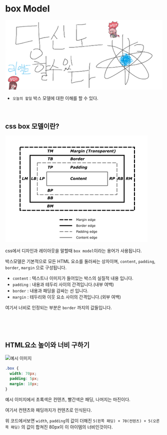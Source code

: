 # box Model

![Alt text](../images/canIReactBG/%EB%8B%B9%EC%8B%A0%EB%8F%84%ED%95%A0%EC%88%98%EC%9E%88%EB%8B%A4%EB%A6%AC%EC%95%A1%ED%8A%B8.png)

- `오늘의 할일` 박스 모델에 대한 이해를 할 수 있다.
  <br />
  <br />
  <br />

## css box 모델이란?

![박스 모델](images/boxdim.png)

css에서 디자인과 레이아웃을 말할때 `box model`이라는 용어가 사용됩니다.

박스모델은 기본적으로 모든 HTML 요소를 둘러싸는 상자이며, `content`, `padding`, `border`, `margin` 으로 구성됩니다.

- `content` : 텍스트나 이미지가 들어있는 박스의 실질적 내용 입니다.
- `padding` : 내용과 테두리 사이의 간격입니다.(내부 여백)
- `border` : 내용과 패딩을 감싸는 선 입니다.
- `margin` : 테두리와 이웃 요소 사이의 간격입니다.(외부 여백)

여기서 너비로 인정되는 부분은 `border` 까지의 값들입니다.

<br />
<br />
<br />

## HTML요소 높이와 너비 구하기

![예시 이미지](https://www.tcpschool.com/lectures/img_css_boxsize.png)

```css
.box {
  width: 70px;
  padding: 5px;
  margin: 10px;
}
```

예시 이미지에서 초록색은 컨텐츠, 빨간색은 패딩, 나머지는 마진이다.

여기서 컨텐츠와 패딩까지가 컨텐츠로 인식된다.

위 코드에서보면 `width`, `padding`의 값이 더해진 `5(왼쪽 패딩) + 70(컨텐츠) + 5(오른쪽 패딩)` 의 값이 합쳐진 80px이 이 아이템의 너비인것이다.
